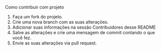 Como contribuir com projeto

1. Faça um fork do projeto.
2. Crie uma nova branch com as suas alterações.
3. Adicionar suas informações na sessão Contribuidores desse README
4. Salve as alterações e crie uma mensagem de commit contando o que você fez.
5. Envie as suas alterações via pull request.
